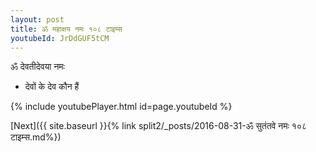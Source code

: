 ```yaml
---
layout: post
title: ॐ महाक्षय नमः १०८ टाइम्स
youtubeId: JrDdGUF5tCM
---
```

 
 
 ॐ देवतीदेवया नमः  
 
 -  देवों के देव कौन हैं 
 
  
 
  
 
 
 
 
 
 


{% include youtubePlayer.html id=page.youtubeId %}
 
[Next]({{ site.baseurl }}{% link  split2/_posts/2016-08-31-ॐ सुतंतवे नमः १०८ टाइम्स.md%})
 
